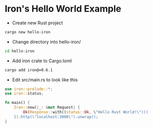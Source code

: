 # Iron's Hello World Example

- Create new Rust project

```bash
cargo new hello-iron
```

- Change directory into hello-iron/

```bash
cd hello-iron
```
- Add iron crate to Cargo.toml 
```bash
cargo add iron@=0.6.1
```

- Edit src/main.rs to look like this

```rust
use iron::prelude::*;
use iron::status;

fn main() {
    Iron::new(|_: &mut Request| {
        Ok(Response::with((status::Ok, \"Hello Rust World!\")))
    }).http(\"localhost:3000\").unwrap();
}
```

